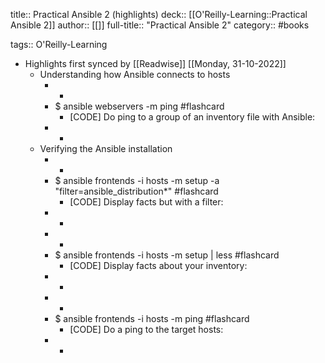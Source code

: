 title:: Practical Ansible 2 (highlights)
deck:: [[O'Reilly-Learning::Practical Ansible 2]]
author:: [[]]
full-title:: "Practical Ansible 2"
category:: #books

tags:: O'Reilly-Learning

- Highlights first synced by [[Readwise]] [[Monday, 31-10-2022]]
	- Understanding how Ansible connects to hosts
		- -
		- $ ansible webservers -m ping #flashcard
			- [CODE] Do ping to a group of an inventory file with Ansible:
		- -
	- Verifying the Ansible installation
		- -
		- $ ansible frontends -i hosts -m setup -a "filter=ansible_distribution*" #flashcard
			- [CODE] Display facts but with a filter:
		- -
		- -
		- $ ansible frontends -i hosts -m setup | less #flashcard
			- [CODE] Display facts about your inventory:
		- -
		- -
		- $ ansible frontends -i hosts -m ping #flashcard
			- [CODE] Do a ping to the target hosts:
		- -